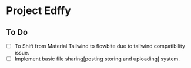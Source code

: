 # Project Edffy


## To Do

- [ ] To Shift from Material Tailwind to flowbite due to tailwind compatibility issue.
- [ ] Implement basic file sharing[posting storing and uploading] system.
